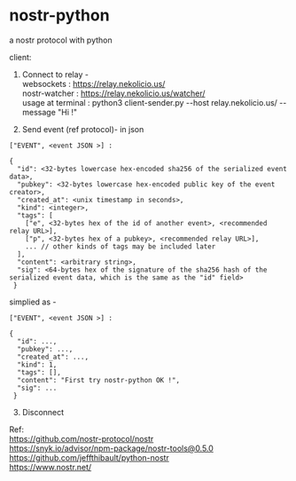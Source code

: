 # nostr-python
a nostr protocol with python


client:
1. Connect to relay -  
  websockets :  https://relay.nekolicio.us/  
  nostr-watcher : https://relay.nekolicio.us/watcher/  
  usage at terminal : python3 client-sender.py --host relay.nekolicio.us/ --message "Hi !"  
  
2. Send event (ref protocol)- in json
```
["EVENT", <event JSON >] :

{
  "id": <32-bytes lowercase hex-encoded sha256 of the serialized event data>,
  "pubkey": <32-bytes lowercase hex-encoded public key of the event creator>,
  "created_at": <unix timestamp in seconds>,
  "kind": <integer>,
  "tags": [
    ["e", <32-bytes hex of the id of another event>, <recommended relay URL>],
    ["p", <32-bytes hex of a pubkey>, <recommended relay URL>],
    ... // other kinds of tags may be included later
  ],
  "content": <arbitrary string>,
  "sig": <64-bytes hex of the signature of the sha256 hash of the serialized event data, which is the same as the "id" field>
 }
```
simplied as -

```
["EVENT", <event JSON >] :

{
  "id": ...,
  "pubkey": ...,
  "created_at": ...,
  "kind": 1,
  "tags": [],
  "content": "First try nostr-python OK !",
  "sig": ...
 }
```

3. Disconnect


Ref:  
https://github.com/nostr-protocol/nostr  
https://snyk.io/advisor/npm-package/nostr-tools@0.5.0  
https://github.com/jeffthibault/python-nostr  
https://www.nostr.net/  
